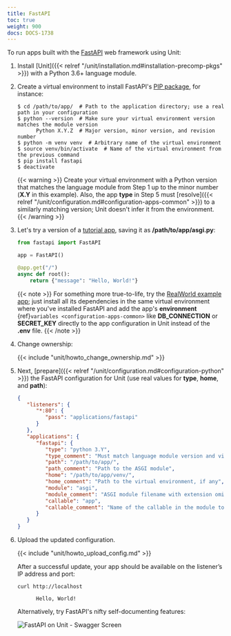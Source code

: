 ```yaml
---
title: FastAPI
toc: true
weight: 900
docs: DOCS-1738
---
```


To run apps built with the [FastAPI](https://fastapi.tiangolo.com) web framework using Unit:

1. Install [Unit]({{< relref "/unit/installation.md#installation-precomp-pkgs" >}}) with a Python 3.6+ language module.

2. Create a virtual environment to install FastAPI's
   [PIP package](https://fastapi.tiangolo.com/tutorial/#install-fastapi), for
   instance:

   ```console
   $ cd /path/to/app/  # Path to the application directory; use a real path in your configuration
   $ python --version  # Make sure your virtual environment version matches the module version
         Python X.Y.Z  # Major version, minor version, and revision number
   $ python -m venv venv  # Arbitrary name of the virtual environment
   $ source venv/bin/activate  # Name of the virtual environment from the previous command
   $ pip install fastapi
   $ deactivate
   ```

   {{< warning >}}
   Create your virtual environment with a Python version that matches the
   language module from Step 1 up to the minor number (**X.Y** in
   this example). Also, the app **type** in Step 5 must
   [resolve]({{< relref "/unit/configuration.md#configuration-apps-common" >}})
   to a similarly matching version; Unit doesn't infer it from the environment.
   {{< /warning >}}

3. Let's try a version of a [tutorial app](https://fastapi.tiangolo.com/tutorial/first-steps/),
   saving it as **/path/to/app/asgi.py**:

   ```python
   from fastapi import FastAPI

   app = FastAPI()

   @app.get("/")
   async def root():
       return {"message": "Hello, World!"}
   ```

   {{< note >}}
   For something more true-to-life, try the
   [RealWorld example app](https://github.com/nsidnev/fastapi-realworld-example-app); just
   install all its dependencies in the same virtual environment where you've
   installed FastAPI and add the app's **environment** {ref}`variables
   <configuration-apps-common>` like **DB_CONNECTION** or
   **SECRET_KEY** directly to the app configuration in Unit instead of
   the **.env** file.
   {{< /note >}}

4. Change ownership:

   {{< include "unit/howto_change_ownership.md" >}}

5. Next, [prepare]({{< relref "/unit/configuration.md#configuration-python" >}})
   the FastAPI configuration for Unit (use real values for **type**, **home**, and **path**):

   ```json
   {
      "listeners": {
         "*:80": {
            "pass": "applications/fastapi"
         }
      },
      "applications": {
         "fastapi": {
            "type": "python 3.Y",
            "type_comment": "Must match language module version and virtual environment version",
            "path": "/path/to/app/",
            "path_comment": "Path to the ASGI module",
            "home": "/path/to/app/venv/",
            "home_comment": "Path to the virtual environment, if any",
            "module": "asgi",
            "module_comment": "ASGI module filename with extension omitted",
            "callable": "app",
            "callable_comment": "Name of the callable in the module to run"
         }
      }
   }
   ```

6. Upload the updated configuration.

   {{< include "unit/howto_upload_config.md" >}}

   After a successful update, your app should be available on the listener’s IP
   address and port:

   ```console
   curl http://localhost

         Hello, World!
   ```

   Alternatively, try FastAPI's nifty self-documenting features:

   ![FastAPI on Unit - Swagger Screen](/unit/images/fastapi.png)
